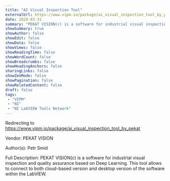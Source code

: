 ```yaml
---
title: "AI Visual Inspection Tool"
externalUrl: https://www.vipm.io/package/ai_visual_inspection_tool_by_pekat
date: 2020-03-31
summary: "PEKAT VISION(c) is a software for industrial visual inspection and quality assurance based on Deep Learning."
showSummary: true
showAuthor: false
showEdit: false
showData: false
showViews: false
showReadingTime: false
showWordCount: false
showBreadcrumbs: false
showHeadingAnchors: false
sharingLinks: false
showZenMode: false
showPagination: false
showRelatedContent: false
draft: false
tags:
 - "VIPM"
 - "NI"
 - "NI LabVIEW Tools Network"
---
```


Redirecting to https://www.vipm.io/package/ai_visual_inspection_tool_by_pekat

Vendor: PEKAT VISION

Author(s): Petr Smid
 
Full Description:
PEKAT VISION(c) is a software for industrial visual inspection and quality assurance based on Deep Learning.
This tool allows to connect to both cloud-based version and desktop version of the software within the LabVIEW.